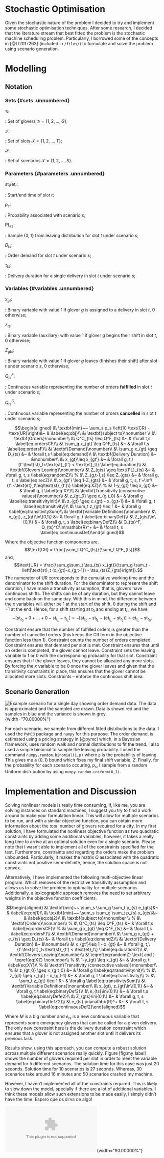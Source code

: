 Stochastic Optimisation
=======================

Given the stochastic nature of the problem I decided to try and
implement some stochastic optimisation techniques. After some research,
I decided that the literature stream that best fitted the problem is the
stochastic machine scheduling problem. Particularly, I borrowed some of
the concepts in [@LI2017263] (included in `/files/`) to formulate and
solve the problem using scenario generation.

Modelling
=========

Notation
--------

### Sets {#sets .unnumbered}

$\mathcal{G}$:

:   Set of glovers $\mathcal{G} = \{1,2,\dots,G\}$;

$\mathcal{T}$:

:   Set of slots $\mathcal{T} = \{1,2,\dots,T\}$;

$\mathcal{S}$:

:   Set of scenarios $\mathcal{S} = \{1,2,\dots,S\}$.

### Parameters {#parameters .unnumbered}

$\text{st}_t/\text{et}_t$:

:   Start/end time of slot $t$;

$p_s$:

:   Probability associated with scenario $s$;

$\text{PL}_{ts}$:

:   Sample $\{0,1\}$ from leaving distribution for slot $t$ under
    scenario $s$;

$D_{ts}$:

:   Order demand for slot $t$ under scenario $s$;

$\tau_{ts}$:

:   Delivery duration for a single delivery in slot $t$ under scenario
    $s$;

### Variables {#variables .unnumbered}

$x_{gt}$:

:   Binary variable with value 1 if glover $g$ is assigned to a delivery
    in slot $t$, 0 otherwise;

$z_{ts}$:

:   Binary variable (auxiliary) with value 1 if glover $g$ begins their
    shift in slot $t$, 0 otherwise;

$Z_{gts}$:

:   Binary variable with value 1 if glover $g$ leaves (finishes
    their shift) after slot $t$ under scenario $s$, 0 otherwise;

$Q^F_{ts}$:

:   Continuous variable representing the number of orders **fulfilled**
    in slot $t$ under scenario $s$;

$Q^C_{ts}$:

:   Continuous variable representing the number of orders **cancelled**
    in slot $t$ under scenario $s$;

$$\begin{aligned}
    &\ \textbf{min}~~ \sum_s p_s \left(10 \text{CR} - \text{UR}\right)&~ & \label{eq:obj}\\
    &\ \textbf{subject to}\nonumber \\
    &\ \textbf{Orders}\nonumber\\
    &\  Q^C_{ts} \leq Q^F_{ts}  &~ & \forall t,s \label{eq:ordersCF}\\
    &\ \sum_g x_{gt} \leq Q^F_{ts}  &~ & \forall t,s \label{eq:ordersF}\\
    &\ \textbf{Demand}\nonumber\\
    &\ \sum_g x_{gt} \geq D_{ts}  &~ & \forall t,s \label{eq:demand}\\
    &\ \textbf{Delivery Duration} &~ &\nonumber\\
    &\ x_{gt}\leq x_{gt'}  &~ & \forall g, t,\{t':\text{st}_t<\text{st}_{t'} < \text{et}_t\} \label{eq:duration}\\
    &\ \textbf{Glovers Leaving}\nonumber\\
    &\ Z_{gts} \geq \text{PL}_{ts} &~ & \forall g, t, s \label{eq:randomZ}\\
    % &\ Z_{g,t-1,s} \leq Z_{gts} &~ & \forall g, t, s \label{eq:recZ}\\
    &\ x_{gt'} \leq 1-Z_{gts} &~ & \forall g, t, s, t'=\inf\{t':~\text{et}_t\leq\text{st}_{t'}\} \label{eq:XZ}\\
    % &\ 1-y_{gt} \leq x_{gt} &~ & \forall g, t \label{eq:XY}\\
    &\ \textbf{Transitivity (consecutive values)}\nonumber\\
    &\ z_{gt_0} \geq x_{g t_0} &~ & \forall g \label{eq:transitivityInit}\\
    &\ z_{gt} \geq x_{gt} - x_{g,t-1} &~ & \forall g, t \label{eq:transitivity}\\
    &\ \sum_t z_{gt} \leq 1 &~ & \forall g \label{eq:transitivitySum}\\
    &\ \textbf{Variable Definitions}\nonumber\\
    &\ x_{gt}, z_{gt}\in\{0,1\} &~ & \forall g, t \label{eq:binaryDef}\\
    &\ Z_{gts}\in\{0,1\} &~ & \forall g, t, s \label{eq:binaryDefZ}\\
    &\ Q_{ts}^F, Q_{ts}^C\in\mathbb{R}^+ &~ & \forall t, s \label{eq:continuousDef}\end{aligned}$$

Where the objective function components are,
$$\text{CR} = \frac{\sum_t Q^C_{ts}}{\sum_t Q^F_{ts}}$$ and,
$$\text{UR} = \frac{\sum_g\sum_t \tau_{ts} x_{gt}}{\sum_g \sum_t -\left[\text{st}_t (x_{gt}-x_{g,t-1}) - \tau_{ts}Z_{gts}\right]}.$$
The numerator of UR corresponds to the cumulative working time and the
denominator to the shift duration. For the denominator to represent the
shift duration, I have made a transitivity assumption, that is, glovers
have continuous shifts. The shifts can be of any duration, but they
cannot leave and come back on the same day. With this in mind, the
difference between the $x$ variables will either be $1$ at the start of
the shift, $0$ during the shift and $-1$ at the end. Hence, for a shift
starting at $t_0$ and ending at $t_L$, we have
$$-[\text{st}_{t_0} + 0 + \dots + 0 - \text{st}_{t_L} - \tau_{t_L}]=-[\text{st}_{t_0}- \text{st}_{t_L} - (\text{et}_{t_L}-\text{st}_{t_L})] = \text{et}_{t_L}-\text{st}_{t_0}.$$

Constraint ensure that the number of fulfilled orders is greater than
the number of cancelled orders (this keeps the CR term in the objective
function less than 1). Constraint counts the number of orders completed.
Constraint ensures that demand per slot is met. Constraint ensures that
until an order is completed, the glover cannot leave. Constraint sets
the leaving variable to 1 or 0 with the corresponding probability for
that slot. Constraint ensures that if the glover leaves, they cannot be
allocated any more slots. By forcing the $x$ variable to be 0 once the
glover leaves and given that the transitivity constraints in place, this
ensures that the glover cannot be allocated more slots. Constraints –
enforce the continuous shift idea.

Scenario Generation
-------------------

![Example scenario for a single day showing order demand data. The data
is approximated and the sampled are drawn. Data is shown red and the
samples in blue and the variance is shown in grey.<span
data-label="fig:singleDay"></span>](Figure_1.png){width="70.00000%"}

For each scenario, we sample from different fitted distributions to the
data. I used the `PyMC3` package and `numpy` for this purpose. The order
demand, is estimated using a pricing strategy in [@pymc] which, in a
Bayesian framework, uses random walk and normal distributions to fit the
trend. I also used a simple binomial to sample the leaving probability.
I used the command `numpy.random.binomial(1,p)` where `p` is the
probability of leaving. This gives me a $\{0,1\}$ bound which fixes my
final shift variable, $Z$. Finally, for the probability for each
scenario occuring, $p_s$, I sample from a random Uniform distribution by
using `numpy.random.uniform(0,1)`.

Implementation and Discussion
=============================

Solving nonlinear models is really time consuming, if, like me, you are
solving instances on standard machines, I suggest you try to find a work
around to make your formulation linear. This will allow for multiple
scenarios to be run, and with a similar objective function, you can
obtain more information about the total number of glovers required for a
city. In my first solution, I have formulated the nonlinear objective
function as two quadratic constraints by adding some additional
variables, however, it takes a really long time to arrive at an optimal
solution even for a single scenario. Please note that I wasn’t able to
implement all of the constraints specified for the test. Furthermore,
constraints and regarding the orders make the problem unbounded.
Particularly, it makes the matrix $Q$ associated with the quadratic
constraints not positive semi-definite, hence, the solution space is not
convex.

Alternatively, I have implemented the following multi-objective linear
program. Which removes of the restrictive transitivity assumption and
allows us to solve the problem to optimality for multiple scenarios.
Additionally, a lexicographic approach removes the need to set arbitrary
weights in the objective function coefficients.

$$\begin{aligned}
    &\ \textbf{min}~~ \sum_s \sum_g \sum_t p_{s} e_{gts}&~ & \label{eq:obj1}\\
    &\ \textbf{min}~~ \sum_s \sum_g \sum_t p_{s} x_{gts}&~ & \label{eq:obj2}\\
    &\ \textbf{subject to}\nonumber \\
%   &\ \textbf{Orders}\nonumber\\
%   &\  Q^C_{ts} \leq Q^F_{ts}  &~ & \forall t,s \label{eq:ordersCF}\\
%   &\ \sum_g x_{gt} \leq Q^F_{ts}  &~ & \forall t,s \label{eq:ordersF}\\
    &\ \textbf{Demand}\nonumber\\
    &\ \sum_g x_{gt} + e_{ts} \geq D_{ts}  &~ & \forall t,s \label{eq:demand2}\\
    &\ \textbf{Delivery Duration} &~ &\nonumber\\
    &\ x_{gt'}\leq 1 - x_{gt}  &~ & \forall g, t,\{t':\text{st}_t<\text{st}_{t'} < \text{et}_t\} \label{eq:duration2}\\
    &\ \textbf{Glovers Leaving}\nonumber\\
    &\ \eqref{eq:randomZ} \text{ and } \eqref{eq:XZ} \nonumber\\
    % &\ 1-y_{gt} \leq x_{gt} &~ & \forall g, t \label{eq:XY}\\
    % &\ \textbf{Transitivity (consecutive values)}\nonumber\\
    % &\ z_{gt_0} \geq x_{g t_0} &~ & \forall g \label{eq:transitivityInit}\\
    % &\ z_{gt} \geq x_{gt} - x_{g,t-1} &~ & \forall g, t \label{eq:transitivity}\\
    % &\ \sum_t z_{gt} \leq 1 &~ & \forall g \label{eq:transitivitySum}\\
    &\ \textbf{Variable Definitions}\nonumber\\
    &\ x_{gt}, z_{gt}\in\{0,1\} &~ & \forall g, t \label{eq:binaryDef2}\\
    &\ e_{ts}\in\{0,1\} &~ & \forall  t,s \label{eq:binaryDefe2}\\
    &\ Z_{gts}\in\{0,1\} &~ & \forall g, t, s \label{eq:binaryDefZ2}\\
    &\ e_{ts} \in\mathbb{R}^+ &~ & \forall t, s \label{eq:continuousDef2}\end{aligned}$$

Where $M$ is a big number and $e_{ts}$ is a new continuous variable that
represents some emergency glovers that can be called for a given
delivery. The only new constraint here is the delivery duration
constraint which ensures that a glover is not assigned another slot
until it delivers its previous task.

Results show, using this approach, you can compute a robust solution
across multiple different scenarios really quickly. Figure
\[fig:my\_label\] shows the number of glovers required per slot in order
to meet the variable demand for 5 different scenarios. The solution time
for this case was just 20 seconds. Solution time for 10 scenarios is 27
seconds. Whereas, 30 scenarios take around 16 minutes and 50 scenarios
crashed my machine.

However, I haven’t implemented all of the constraints required. This is
likely to slow down the model, specially if there are a lot of
additional variables. I think these models allow such extensions to be
made easily, I simply didn’t have the time. Espero que os sirva de algo!

![Number of glovers allocated per slot for 5 different scenarios.<span
data-label="fig:my_label"></span>](results.eps){width="90.00000%"}
